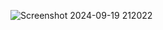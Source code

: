 ![Screenshot 2024-09-19 212022](https://github.com/user-attachments/assets/982b68e8-3205-4d14-a07d-a55c136621e5)



